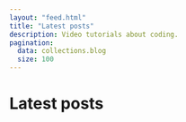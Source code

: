 ```yaml
---
layout: "feed.html"
title: "Latest posts"
description: Video tutorials about coding.
pagination:
  data: collections.blog
  size: 100
---
```

<h1 class="blog-title">Latest posts</h1>
